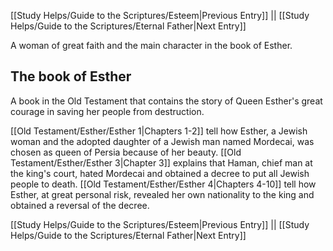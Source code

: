 [[Study Helps/Guide to the Scriptures/Esteem|Previous Entry]]  ||  [[Study Helps/Guide to the Scriptures/Eternal Father|Next Entry]]

 A woman of great faith and the main character in the book of Esther.

## The book of Esther

 A book in the Old Testament that contains the story of Queen Esther's great courage in saving her people from destruction.

 [[Old Testament/Esther/Esther 1|Chapters 1-2]] tell how Esther, a Jewish woman and the adopted daughter of a Jewish man named Mordecai, was chosen as queen of Persia because of her beauty. [[Old Testament/Esther/Esther 3|Chapter 3]] explains that Haman, chief man at the king's court, hated Mordecai and obtained a decree to put all Jewish people to death. [[Old Testament/Esther/Esther 4|Chapters 4-10]] tell how Esther, at great personal risk, revealed her own nationality to the king and obtained a reversal of the decree.

[[Study Helps/Guide to the Scriptures/Esteem|Previous Entry]]  ||  [[Study Helps/Guide to the Scriptures/Eternal Father|Next Entry]]